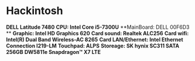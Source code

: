 # Hackintosh
**DELL Latitude 7480**
**CPU: Intel Core i5-7300U**
**MainBoard: DELL 00F6D3 **
**Graphic: Intel HD Graphics 620**
**Card sound: Realtek ALC256**
**Card wifi: Intel(R) Dual Band Wireless-AC 8265**
**Card LAN/Ethernet: Intel Ethernet Connection I219-LM**
**Touchpad: ALPS**
**Storeage: SK hynix SC311 SATA 256GB**
**DW5811e Snapdragon™ X7 LTE**

